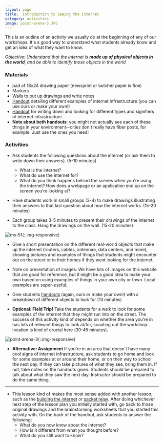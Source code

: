```yaml
---
layout: page
title:  Introduction to Seeing the Internet
category: activities
image: point-arena-5.JPG
---
```


This is an outline of an activity we usually do at the beginning of any of our workshops. It's a good way to understand what students already know and get an idea of what they want to know.

*Objective: Understand that the internet is **made up of physical objects in the world**, and be able to identify those objects in the world*

### Materials

- pad of 18x24 drawing paper (newsprint or butcher paper is fine)
- Markers
- Walls to put up drawings and write notes
- [Handout](/handouts/internet-objects.pdf) detailing different examples of internet infrastructure (you can use ours or make your own!)
- [Handout](/handouts/internet-scavenger-hunt.pdf) for writing down and looking for different types and signifiers of internet infrastructure. 
- **Note about both handouts**: you might not actually see each of these things in your environment--cities don't really have fiber posts, for example. Just use the ones you need!

### Activities

- Ask students the following questions about the internet (or ask them to write down their answers). (5-10 minutes)

	- What is the internet?
	- What do use the internet for?
	- What do you think happens behind the scenes when you're using the internet? How does a webpage or an application end up on the screen you're looking at?

- Have students work in small groups (3-4) to make drawings illustrating their answers to that last question about how the internet works. (15-20 minutes)

- Each group takes 3-5 minutes to present their drawings of the internet to the class. Hang the drawings on the wall. (15-20 minutes) 

![ms-51](http://networks.land/assets/ms51-2.JPG){:.img-responsive}

- Give a short presentation on the different real-world objects that make up the internet (routers, cables, antennae, data centers, and more), showing pictures and examples of things that students might encounter out on the street or in their homes if they went looking for the internet.

- Note on presentation of images: We have lots of images on this website that are good for reference, but it might be a good idea to make your own based on using examples of things in your own city or town. Local examples are super-useful. 

- Give students [handouts](/handouts/find-the-internet-worksheet.pdf) (again, ours or make your own!) with a breakdown of different objects to look for (10 minutes)

- **Optional: Field Trip!** Take the students for a walk to look for some examples of the internet that they might run into on the street. The success of this activity kind of depends on whether the area you're in has lots of relevant things to look at/for, scouting out the workshop location is kind of crucial here (30-45 minutes).

![point-arena-3](http://networks.land/assets/point-arena-3.JPG){:.img-responsive}


- **Alternative: Assignment** If you're in an area that doesn't have many cool signs of internet infrastructure, ask students to go home and look for some examples at or around their home, or on their way to school the next day. If they can take pictures of what they see, bring them in. If not, take notes on the handouts given. Students should be prepared to talk about what they saw the next day. Instructor should be prepared to do the same thing.

***

- This lesson kind of makes the most sense added with another lesson, such as the [building the internet](/activities/what-is-the-internet-made-of/2-build-the-internet.html) or [packet relay](http://networks.land/activities/what-is-the-internet-made-of/3-be-the-internet.html). After doing whichever next step of the lesson plan you initially started with, go back to those original drawings and the brainstorming worksheets that you started this activity with. On the back of the handout, ask students to answer the following:
	- What do you now know about the internet?
	- How is it different from what you thought before?
	- What do you still want to know? 

